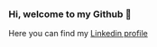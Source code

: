 ### Hi, welcome to my Github 👋

Here you can find my [Linkedin profile](https://www.linkedin.com/in/polina-koriagina-5b14371a7/)

<!--
**PolinaKoriagina/PolinaKoriagina** is a ✨ _special_ ✨ repository because its `README.md` (this file) appears on your GitHub profile.

Here are some ideas to get you started:

- 🔭 I’m currently working on ...
- 🌱 I’m currently learning ...
- 👯 I’m looking to collaborate on ...
- 🤔 I’m looking for help with ...
- 💬 Ask me about ...
- 📫 How to reach me: ...
- 😄 Pronouns: ...
- ⚡ Fun fact: ...
-->
